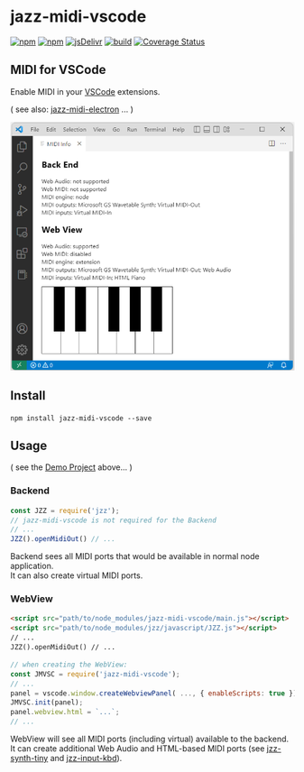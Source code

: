 # jazz-midi-vscode

[![npm](https://img.shields.io/npm/v/jazz-midi-vscode.svg)](https://www.npmjs.com/package/jazz-midi-vscode)
[![npm](https://img.shields.io/npm/dt/jazz-midi-vscode.svg)](https://www.npmjs.com/package/jazz-midi-vscode)
[![jsDelivr](https://data.jsdelivr.com/v1/package/npm/jzz-synth-osc/badge)](https://www.jsdelivr.com/package/npm/jazz-midi-vscode)
[![build](https://github.com/jazz-soft/jazz-midi-vscode/actions/workflows/build.yml/badge.svg)](https://github.com/jazz-soft/jazz-midi-vscode/actions)
[![Coverage Status](https://coveralls.io/repos/github/jazz-soft/jazz-midi-vscode/badge.svg?branch=main)](https://coveralls.io/github/jazz-soft/jazz-midi-vscode?branch=main)

## MIDI for VSCode

Enable MIDI in your [VSCode](https://code.visualstudio.com) extensions.

( see also: [jazz-midi-electron](https://github.com/jazz-soft/jazz-midi-electron) ... )

[![](https://raw.githubusercontent.com/jazz-soft/jazz-midi-vscode/main/demo/demo.png)](https://github.com/jazz-soft/jazz-midi-vscode/tree/main/demo)

## Install
`npm install jazz-midi-vscode --save`

## Usage
( see the [Demo Project](https://github.com/jazz-soft/jazz-midi-vscode/tree/main/demo) above... )

### Backend

```js
const JZZ = require('jzz');
// jazz-midi-vscode is not required for the Backend
// ...
JZZ().openMidiOut() // ...
```
Backend sees all MIDI ports that would be available in normal node application.  
It can also create virtual MIDI ports.

### WebView

```html
<script src="path/to/node_modules/jazz-midi-vscode/main.js"></script>
<script src="path/to/node_modules/jzz/javascript/JZZ.js"></script>
// ...
JZZ().openMidiOut() // ...
```
```js
// when creating the WebView:
const JMVSC = require('jazz-midi-vscode');
// ...
panel = vscode.window.createWebviewPanel( ..., { enableScripts: true });
JMVSC.init(panel);
panel.webview.html = `...`;
// ...
```
WebView will see all MIDI ports (including virtual) available to the backend.  
It can create additional Web Audio and HTML-based MIDI ports
(see [jzz-synth-tiny](https://github.com/jazz-soft/JZZ-synth-Tiny) and [jzz-input-kbd](https://github.com/jazz-soft/JZZ-input-Kbd)).